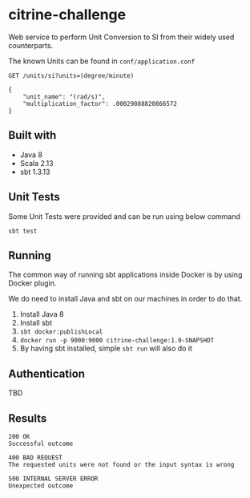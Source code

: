 # citrine-challenge

Web service to perform Unit Conversion to SI from their widely used counterparts.

The known Units can be found in `conf/application.conf`

```
GET /units/si?units=(degree/minute)

{
    "unit_name": "(rad/s)",
    "multiplication_factor": .00029088820866572
}
```

## Built with

- Java 8
- Scala 2.13
- sbt 1.3.13

## Unit Tests

Some Unit Tests were provided and can be run using below command

```
sbt test
```

## Running

The common way of running sbt applications inside Docker is by using Docker plugin.

We do need to install Java and sbt on our machines in order to do that.

1. Install Java 8
2. Install sbt
3. `sbt docker:publishLocal`
4. `docker run -p 9000:9000 citrine-challenge:1.0-SNAPSHOT`
5. By having sbt installed, simple `sbt run` will also do it

## Authentication

TBD

## Results

```
200 OK
Successful outcome

400 BAD REQUEST
The requested units were not found or the input syntax is wrong

500 INTERNAL SERVER ERROR
Unexpected outcome
```
